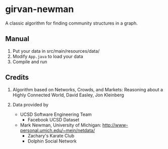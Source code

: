 # girvan-newman
 A classic algorithm for finding community structures in a graph.



## Manual

1. Put your data in src/main/resources/data/
2. Modify `App.java` to load your data
3. Compile and run



## Credits

1. Algorithm based on Networks, Crowds, and Markets: Reasoning about a Highly Connected World, David Easley, Jon Kleinberg

2. Data provided by
   * UCSD Software Engineering Team
     * Facebook UCSD Dataset
   * Mark Newman, University of Michigan: http://www-personal.umich.edu/~mejn/netdata/
     * Zachary's Karate Club
     * Dolphin Social Network

